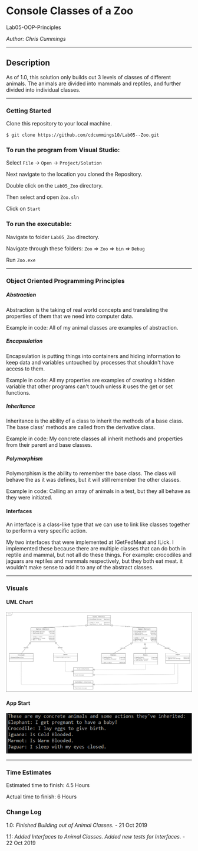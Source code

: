 # Console Classes of a Zoo

Lab05-OOP-Principles

*Author: Chris Cummings*

----

## Description
As of 1.0, this solution only builds out 3 levels of classes of different animals.
The animals are divided into mammals and reptiles, and further divided into individual classes.

---

### Getting Started
Clone this repository to your local machine.

```
$ git clone https://github.com/cdcummings10/Lab05--Zoo.git
```

### To run the program from Visual Studio:
Select ```File``` -> ```Open``` -> ```Project/Solution```

Next navigate to the location you cloned the Repository.

Double click on the ```Lab05_Zoo``` directory.

Then select and open ```Zoo.sln```

Click on ```Start```

### To run the executable:

Navigate to folder ```Lab05_Zoo``` directory.

Navigate through these folders: ```Zoo``` => ```Zoo``` => ```bin``` => ```Debug```

Run ```Zoo.exe```

---

### Object Oriented Programming Principles
##### Abstraction
Abstraction is the taking of real world concepts and translating the properties of them that we need
into computer data.

Example in code: All of my animal classes are examples of abstraction.

##### Encapsulation
Encapsulation is putting things into containers and hiding information to keep data and variables untouched
by processes that shouldn't have access to them.

Example in code: All my properties are examples of creating a hidden variable that other programs can't touch
unless it uses the get or set functions.

##### Inheritance
Inheritance is the ability of a class to inherit the methods of a base class. The base class' methods are
called from the derivative class.

Example in code: My concrete classes all inherit methods and properties from their parent and base classes.

##### Polymorphism
Polymorphism is the ability to remember the base class. The class will behave the as it was defines, but it
will still remember the other classes.

Example in code: Calling an array of animals in a test, but they all behave as they were initiated.

#### Interfaces
An interface is a class-like type that we can use to link like classes together to perform a very
specific action.

My two interfaces that were implemented at IGetFedMeat and ILick. I implemented these because there 
are multiple classes that can do both in reptile and mammal, but not all do these things. For
example: crocodiles and jaguars are reptiles and mammals respectively, but they both eat meat. 
it wouldn't make sense to add it to any of the abstract classes.

---

### Visuals

#### UML Chart
![UML Chart](assets/UMLchart.png)

#### App Start
![App Start](assets/appStart.png)


---

### Time Estimates
Estimated time to finish: 4.5 Hours

Actual time to finish: 6 Hours

### Change Log 

1.0: *Finished Building out of Animal Classes.* - 21 Oct 2019

1.1: *Added Interfaces to Animal Classes. Added new tests for Interfaces.* - 22 Oct 2019

